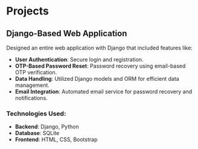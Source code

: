# Projects

## Django-Based Web Application  
Designed an entire web application with Django that included features like:
- **User Authentication**: Secure login and registration.
- **OTP-Based Password Reset**: Password recovery using email-based OTP verification.
- **Data Handling**: Utilized Django models and ORM for efficient data management.
- **Email Integration**: Automated email service for password recovery and notifications.  

### Technologies Used:  
- **Backend**: Django, Python  
- **Database**: SQLite  
- **Frontend**: HTML, CSS, Bootstrap  

